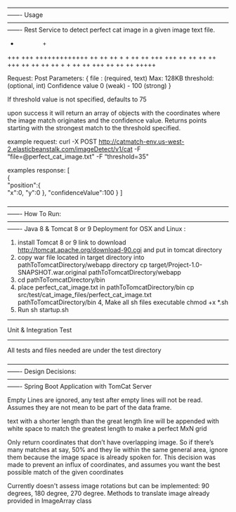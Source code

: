 ——————————————————————————————————————-
Usage
——————————————————————————————————————-
Rest Service to detect perfect cat image in a given image text file. 

+             +
+++         +++
 +++++++++++++
 ++         ++
++  +     +  ++
++ +++   +++ ++
++           ++
 ++   +++   ++
 ++         ++
  ++ +   + ++
  ++  +++  ++
   ++     ++
     +++++

Request: Post
Parameters: 
{
  file : (required, text)  Max: 128KB 
  threshold: (optional, int) Confidence value 0 (weak) - 100 (strong)
}

If threshold value is not specified, defaults to 75

upon success it will return an array of objects with the coordinates where the image match originates and the confidence value. 
Returns points starting with the strongest match to the threshold specified. 

example request:
curl -X POST http://catmatch-env.us-west-2.elasticbeanstalk.com/imageDetect/v1/cat -F “file=@perfect_cat_image.txt" -F “threshold=35"

examples response:
[  
   {  
      "position":{  
         "x":0,
         "y":0
      },
      "confidenceValue":100
   }
]

——————————————————————————————————————-
How To Run:
——————————————————————————————————————-
Java 8 & Tomcat 8 or 9
Deployment for OSX and Linux :
1. install Tomcat 8 or 9 link to download http://tomcat.apache.org/download-90.cgi and put in tomcat directory
2. copy war file located in target directory into pathToTomcatDirectory/webapp directory
   cp target/Project-1.0-SNAPSHOT.war.original pathToTomcatDirectory/webapp
3. cd pathToTomcatDirectory/bin
4. place perfect_cat_image.txt in pathToTomcatDirectory/bin
   cp src/test/cat_image_files/perfect_cat_image.txt pathToTomcatDirectory/bin
4, Make all sh files executable 
   chmod +x *.sh 
5. Run
   sh startup.sh
   
_______________________________________
Unit & Integration Test 
_______________________________________
All tests and files needed are under the test directory

——————————————————————————————————————-
Design Decisions:
——————————————————————————————————————-
Spring Boot Application with TomCat Server

Empty Lines are ignored, any test after empty lines will not be read. 
Assumes they are not mean to be part of the data frame.

text with a shorter length than the great length line will be appended with white space
to match the greatest length to make a perfect MxN grid 

Only return coordinates that don’t have overlapping image. So if there’s many matches at say, 50% and they lie within the same general area, 
ignore them because the image space is already spoken for. This decision was made to prevent an influx of coordinates, 
and assumes you want the best possible match of the given coordinates

Currently doesn't assess image rotations but can be implemented: 
90 degrees, 180 degree, 270 degree. Methods to translate image already provided in ImageArray class

